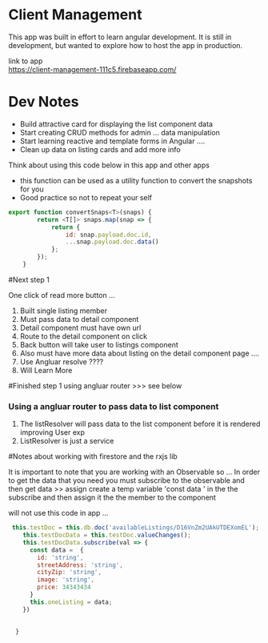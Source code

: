  # Client Management 
 
 This app was built in effort to learn angular development. It is still in development, but wanted to explore how to host the app in production. 


 link to app  
 https://client-management-111c5.firebaseapp.com/
 
 # Dev Notes 
- Build attractive card for displaying the list component data 
- Start creating CRUD methods for admin  ... data manipulation 
- Start learning reactive and template forms in Angular .... 
- Clean up data on listing cards and add more info 


Think about using this code below in this app and other apps 
- this function can be used as a utility function to convert the snapshots for you 
- Good practice so not to repeat your self 

```javascript
export function convertSnaps<T>(snaps) {
        return <T[]> snaps.map(snap => {
            return {
                id: snap.payload.doc.id,
                ...snap.payload.doc.data()
            };
        });
    }
```
#Next step 1

One click of read more button ... 
1. Built single listing member
2. Must pass data to detail component 
3. Detail component must have own url 
4. Route to the detail component on click 
5. Back button will take user to listings component 
6. Also must have more data about listing on the detail component page .... 
7. Use Angluar resolve ???? 
8. Will Learn More

#Finished step 1 using angluar router >>> see below 


### Using a angluar router to pass data to list component
1. The listResolver will pass data to the list component before it is rendered improving User exp 
2. ListResolver is just a service

#Notes about working with firestore and the rxjs lib 

It is important to note that you are working with an Observable so ...
In order to get the data that you need you must subscribe to the observable and then get data >> assign 
create a temp variable 'const data '  in the the subscribe and then assign it the the member to the component

will not use this code in app ... 
```javascript
 this.testDoc = this.db.doc('availableListings/D16VnZm2UAkUTDEXomEL');
    this.testDocData = this.testDoc.valueChanges();
    this.testDocData.subscribe(val => {
      const data =  {
        id: 'string',
        streetAddress: 'string',
        cityZip: 'string',
        image: 'string',
        price: 34343434
      }
      this.oneListing = data;
    })
     

  }
```
